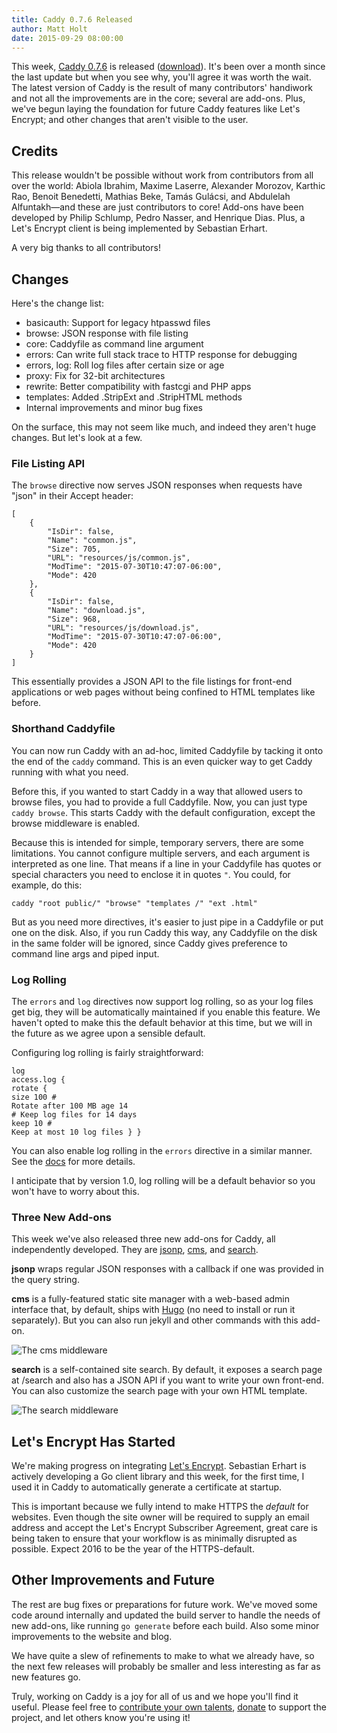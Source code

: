 ```yaml
---
title: Caddy 0.7.6 Released
author: Matt Holt
date: 2015-09-29 08:00:00
---
```


This week, [Caddy 0.7.6](https://github.com/mholt/caddy/releases/tag/v0.7.6) is released ([download](/download)). It's been over a month since the last update but when you see why, you'll agree it was worth the wait. The latest version of Caddy is the result of many contributors' handiwork and not all the improvements are in the core; several are add-ons. Plus, we've begun laying the foundation for future Caddy features like Let's Encrypt; and other changes that aren't visible to the user.

## Credits

This release wouldn't be possible without work from contributors from all over the world: Abiola Ibrahim, Maxime Laserre, Alexander Morozov, Karthic Rao, Benoit Benedetti, Mathias Beke, Tamás Gulácsi, and Abdulelah Alfuntakh&mdash;and these are just contributors to core! Add-ons have been developed by Philip Schlump, Pedro Nasser, and Henrique Dias. Plus, a Let's Encrypt client is being implemented by Sebastian Erhart.

A very big thanks to all contributors!

## Changes

Here's the change list:

- basicauth: Support for legacy htpasswd files
- browse: JSON response with file listing
- core: Caddyfile as command line argument
- errors: Can write full stack trace to HTTP response for debugging
- errors, log: Roll log files after certain size or age
- proxy: Fix for 32-bit architectures
- rewrite: Better compatibility with fastcgi and PHP apps
- templates: Added .StripExt and .StripHTML methods
- Internal improvements and minor bug fixes

On the surface, this may not seem like much, and indeed they aren't huge changes. But let's look at a few.

### File Listing API

The `browse` directive now serves JSON responses when requests have "json" in their Accept header:


	[
	    {
	        "IsDir": false,
	        "Name": "common.js",
	        "Size": 705,
	        "URL": "resources/js/common.js",
	        "ModTime": "2015-07-30T10:47:07-06:00",
	        "Mode": 420
	    },
	    {
	        "IsDir": false,
	        "Name": "download.js",
	        "Size": 968,
	        "URL": "resources/js/download.js",
	        "ModTime": "2015-07-30T10:47:07-06:00",
	        "Mode": 420
	    }
	]

This essentially provides a JSON API to the file listings for front-end applications or web pages without being confined to HTML templates like before.


### Shorthand Caddyfile

You can now run Caddy with an ad-hoc, limited Caddyfile by tacking it onto the end of the `caddy` command. This is an even quicker way to get Caddy running with what you need.

Before this, if you wanted to start Caddy in a way that allowed users to browse files, you had to provide a full Caddyfile. Now, you can just type `caddy browse`. This starts Caddy with the default configuration, except the browse middleware is enabled.

Because this is intended for simple, temporary servers, there are some limitations. You cannot configure multiple servers, and each argument is interpreted as one line. That means if a line in your Caddyfile has quotes or special characters you need to enclose it in quotes `"`. You could, for example, do this:

	caddy "root public/" "browse" "templates /" "ext .html"

But as you need more directives, it's easier to just pipe in a Caddyfile or put one on the disk. Also, if you run Caddy this way, any Caddyfile on the disk in the same folder will be ignored, since Caddy gives preference to command line args and piped input.


### Log Rolling

The `errors` and `log` directives now support log rolling, so as your log files get big, they will be automatically maintained if you enable this feature. We haven't opted to make this the default behavior at this time, but we will in the future as we agree upon a sensible default.

Configuring log rolling is fairly straightforward:

<code class="block"><span class="hl-directive">log</span> <span class="hl-arg">access.log</span> {
	<span class="hl-subdirective">rotate</span> {
		<span class="hl-subdirective">size</span> 100 <span class="hl-comment"># Rotate after 100 MB</span>
		<span class="hl-subdirective">age</span>  14  <span class="hl-comment"># Keep log files for 14 days</span>
		<span class="hl-subdirective">keep</span> 10  <span class="hl-comment"># Keep at most 10 log files</span>
	}
}</code>

You can also enable log rolling in the `errors` directive in a similar manner. See the [docs](/docs/errors) for more details.

I anticipate that by version 1.0, log rolling will be a default behavior so you won't have to worry about this.

### Three New Add-ons

This week we've also released three new add-ons for Caddy, all independently developed. They are [jsonp](/docs/jsonp), [cms](/docs/cms), and [search](/docs/search).

**jsonp** wraps regular JSON responses with a callback if one was provided in the query string.

**cms** is a fully-featured static site manager with a web-based admin interface that, by default, ships with [Hugo](https://gohugo.io) (no need to install or run it separately). But you can also run jekyll and other commands with this add-on.

![The cms middleware](/resources/images/blog/cms-preview.png)

**search** is a self-contained site search. By default, it exposes a search page at /search and also has a JSON API if you want to write your own front-end. You can also customize the search page with your own HTML template.

![The search middleware](/resources/images/blog/search-preview.png)


## Let's Encrypt Has Started

We're making progress on integrating [Let's Encrypt](https://letsencrypt.org). Sebastian Erhart is actively developing a Go client library and this week, for the first time, I used it in Caddy to automatically generate a certificate at startup.

This is important because we fully intend to make HTTPS the *default* for websites. Even though the site owner will be required to supply an email address and accept the Let's Encrypt Subscriber Agreement, great care is being taken to ensure that your workflow is as minimally disrupted as possible. Expect 2016 to be the year of the HTTPS-default.


## Other Improvements and Future

The rest are bug fixes or preparations for future work. We've moved some code around internally and updated the build server to handle the needs of new add-ons, like running `go generate` before each build. Also some minor improvements to the website and blog.

We have quite a slew of refinements to make to what we already have, so the next few releases will probably be smaller and less interesting as far as new features go.

Truly, working on Caddy is a joy for all of us and we hope you'll find it useful. Please feel free to [contribute your own talents](https://github.com/mholt/caddy), [donate](/donate) to support the project, and let others know you're using it!

